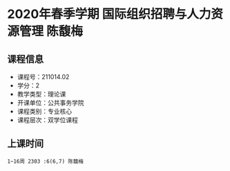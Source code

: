 # 2020年春季学期 国际组织招聘与人力资源管理 陈馥梅






## 课程信息

- 课程号：211014.02
- 学分：2
- 教学类型：理论课
- 开课单位：公共事务学院
- 课程类别：专业核心
- 课程层次：双学位课程

## 上课时间

```
1~16周 2303 :6(6,7) 陈馥梅
```

